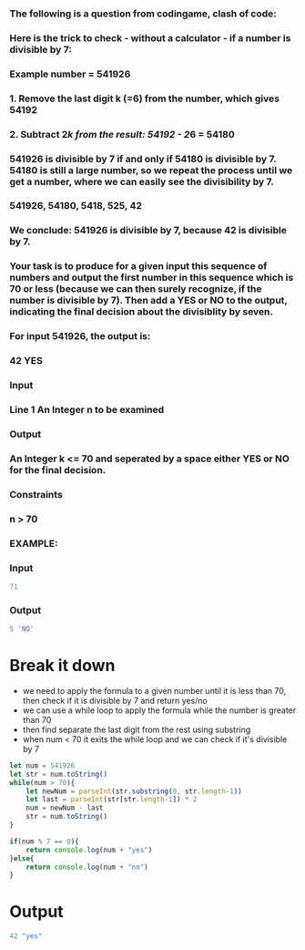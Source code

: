 [category]: <> (Coding)
[date]: <> (2023/03/28)
[title]: <> (Codingame Question 8)

### The following is a question from codingame, clash of code:

### Here is the trick to check - without a calculator - if a number is divisible by 7:

### Example number = 541926

### 1. Remove the last digit k (=6) from the number, which gives 54192
### 2. Subtract 2*k from the result: 54192 - 2*6 = 54180

### 541926 is divisible by 7 if and only if 54180 is divisible by 7. 54180 is still a large number, so we repeat the process until we get a number, where we can easily see the divisibility by 7.

### 541926, 54180, 5418, 525, 42

### We conclude: 541926 is divisible by 7, because 42 is divisible by 7.

### Your task is to produce for a given input this sequence of numbers and output the first number in this sequence which is 70 or less (because we can then surely recognize, if the number is divisible by 7). Then add a YES or NO to the output, indicating the final decision about the divisiblity by seven.

### For input 541926, the output is:
### 42 YES
### Input
### Line 1 An Integer n to be examined
### Output
### An Integer k <= 70 and seperated by a space either YES or NO for the final decision.
### Constraints
### n > 70


### EXAMPLE:
### Input
```javascript
71
```
### Output
```javascript
5 'NO'
```
# Break it down

- we need to apply the formula to a given number until it is less than 70, then check if it is divisible by 7 and return yes/no
- we can use a while loop to apply the formula while the number is greater than 70
- then find separate the last digit from the rest using substring
- when num < 70 it exits the while loop and we can check if it's divisible by 7

```javascript
let num = 541926
let str = num.toString()
while(num > 70){
    let newNum = parseInt(str.substring(0, str.length-1))
    let last = parseInt(str[str.length-1]) * 2
    num = newNum - last
    str = num.toString()
}

if(num % 7 == 0){
    return console.log(num + "yes")
}else{
    return console.log(num + "no")
}
```
# Output
```javascript
42 "yes"
```